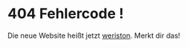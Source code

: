 # 404 Fehlercode !

Die neue Website heißt jetzt [weriston](http://weriston.onlinetu.tk). Merkt dir das! 
